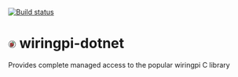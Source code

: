 [![Build status](https://ci.appveyor.com/api/projects/status/396f8xpnuj2qq4f1/branch/master?svg=true)](https://ci.appveyor.com/project/geoperez/wiringpi-dotnet/branch/master)

# <img src="https://raw.githubusercontent.com/unosquare/wiringpi-dotnet/master/logos/raspberryio-logo-32.png" alt="wiringpi-dotnet" style="width:16px; height:16px" /> wiringpi-dotnet

Provides complete managed access to the popular wiringpi C library
